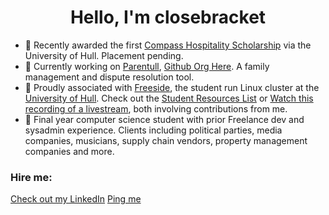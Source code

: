 <h1 align="center">Hello, I'm closebracket</h1>

- :rocket: Recently awarded the first [Compass Hospitality Scholarship](https://www.compasshospitality.com/news-update/university-hull-compass-hospitality-pleased-announce-new-scholarship-programme-students-undertaking-undergraduate-postgraduate-studies/) via the University of Hull. Placement pending.
- :rocket: Currently working on [Parentull](https//www.parentull.org), [Github Org Here](https://www.github.com/parentull). A family management and dispute resolution tool.
- :rocket: Proudly associated with [Freeside](https://www.github.com/FreesideHull), the student run Linux cluster at the [University of Hull](https://www.hull.ac.uk). Check out the [Student Resources List](https://github.com/FreesideHull/StudentResources) or [Watch this recording of a livestream](https://www.youtube.com/watch?v=KxnhM9kXAGU), both involving contributions from me.
- :rocket: Final year computer science student with prior Freelance dev and sysadmin experience. Clients including political parties, media companies, musicians, supply chain vendors, property management companies and more.

<h3 align="left">Hire me:</h3>

[Check out my LinkedIn](https://www.linkedin.com/in/edwardcharles)
[Ping me](mailto:closebracket@pm.me)

